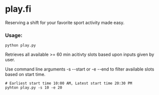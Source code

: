 # play.fi

Reserving a shift for your favorite sport activity made easy.

### Usage:

    python play.py 

Retrieves all available >= 60 min acitivty slots based upon inputs given by user.

Use command line arguments -s --start or -e --end to filter available slots based on start time.
    
    # Earliest start time 10:00 AM, Latest start time 20:30 PM
    pyhton play.py -s 10 -e 20
    
